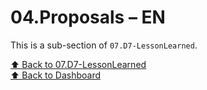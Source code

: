 # 04.Proposals – EN

This is a sub-section of `07.D7-LessonLearned`.

[⬆ Back to 07.D7-LessonLearned](../index.md)    
[⬆ Back to Dashboard](../../index.md)
